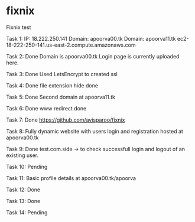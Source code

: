 # fixnix
Fixnix test

Task 1:
IP: 18.222.250.141
Domain: apoorva00.tk
Domain: apoorva11.tk 
ec2-18-222-250-141.us-east-2.compute.amazonaws.com

Task 2: Done
Domain is apoorva00.tk
Login page is currently uploaded here.

Task 3: Done
Used LetsEncrypt to created ssl

Task 4: Done
file extension hide done

Task 5: Done
Second domain at apoorva11.tk 

Task 6: Done
www redirect done

Task 7: Done
https://github.com/avisparoo/fixnix

Task 8: Fully dynamic website with users login and registration hosted at apoorva00.tk

Task 9: Done
test.com.side -> to check successfull login and logout of an existing user.

Task 10: Pending

Task 11: Basic profile details at apoorva00.tk/apoorva

Task 12: Done

Task 13: Done

Task 14: Pending


